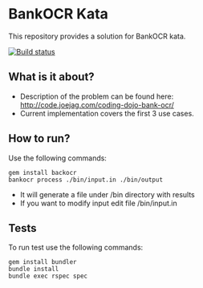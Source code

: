 # BankOCR Kata

This repository provides a solution for BankOCR kata.

[![Build status](https://travis-ci.org/solojavier/BankOCR.svg)](https://travis-ci.org/solojavier/BankOCR)

## What is it about?

* Description of the problem can be found here: http://code.joejag.com/coding-dojo-bank-ocr/
* Current implementation covers the first 3 use cases.

## How to run?

Use the following commands:

```
gem install backocr
bankocr process ./bin/input.in ./bin/output
```

* It will generate a file under /bin directory with results
* If you want to modify input edit file /bin/input.in

## Tests

To run test use the following commands:

```
gem install bundler
bundle install
bundle exec rspec spec
```
